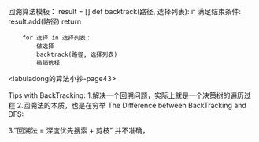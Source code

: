 回溯算法模板：
    result = []
    def backtrack(路径, 选择列表):
        if 满足结束条件:
            result.add(路径)
            return
        
        for 选择 in 选择列表：
            做选择
            backtrack(路径, 选择列表)
            撤销选择
<labuladong的算法小抄-page43>

Tips with BackTracking:
1.解决一个回溯问题，实际上就是一个决策树的遍历过程
2.回溯法的本质，也是在穷举
The Difference between BackTracking and DFS:

3."回溯法 = 深度优先搜索 + 剪枝" 并不准确，
